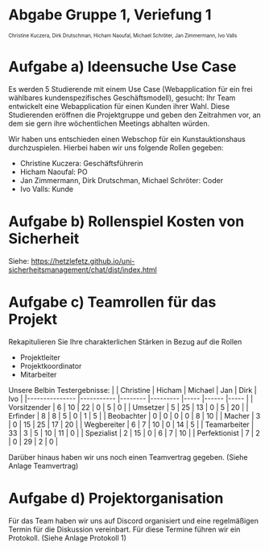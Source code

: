 # Abgabe Gruppe 1, Veriefung 1 
<sup><sup>Christine Kuczera, Dirk Drutschman, Hicham Naoufal, Michael Schröter, Jan Zimmermann, Ivo Valls</sup></sup>

# Aufgabe a) Ideensuche Use Case
Es werden 5 Studierende mit einem Use Case (Webapplication für ein frei wählbares kundenspezifisches Geschäftsmodell), gesucht: Ihr Team entwickelt eine Webapplication für einen Kunden ihrer Wahl.
Diese Studierenden eröffnen die Projektgruppe und geben den Zeitrahmen vor, an dem sie gern ihre wöchentlichen Meetings abhalten würden.

Wir haben uns entschieden einen Webschop für ein Kunstauktionshaus durchzuspielen.
Hierbei haben wir uns folgende Rollen gegeben:
- Christine Kuczera: Geschäftsführerin
- Hicham Naoufal: PO
- Jan Zimmermann, Dirk Drutschman, Michael Schröter:  Coder
- Ivo Valls: Kunde



# Aufgabe b) Rollenspiel Kosten von Sicherheit

Siehe: https://hetzlefetz.github.io/uni-sicherheitsmanagement/chat/dist/index.html

# Aufgabe c) Teamrollen für das Projekt
Rekapitulieren Sie Ihre charakterlichen Stärken in Bezug auf die Rollen
- Projektleiter
- Projektkoordinator
- Mitarbeiter
 
Unsere Belbin Testergebnisse:
|               	| Christine 	| Hicham 	| Michael 	| Jan 	| Dirk 	| Ivo 	|
|---------------	|-----------	|--------	|---------	|-----	|------	|-----	|
| Vorsitzender  	| 6         	| 10     	| 22      	| 0   	| 5    	| 0   	|
| Umsetzer      	| 5         	| 25     	| 13      	| 0   	| 5    	| 20  	|
| Erfinder      	| 8         	| 8      	| 5       	| 0   	| 1    	| 5   	|
| Beobachter    	| 0         	| 0      	| 0       	| 0   	| 8    	| 10  	|
| Macher        	| 3         	| 0      	| 15      	| 25  	| 17   	| 20  	|
| Wegbereiter   	| 6         	| 7      	| 10      	| 0   	| 14   	| 5   	|
| Teamarbeiter  	| 33        	| 3      	| 5       	| 10  	| 11   	| 0   	|
| Spezialist    	| 2         	| 15     	| 0       	| 6   	| 7    	| 10  	|
| Perfektionist 	| 7         	| 2      	| 0       	| 29  	| 2    	| 0   	|

Darüber hinaus haben wir uns noch einen Teamvertrag gegeben. (Siehe Anlage Teamvertrag)

# Aufgabe d) Projektorganisation
Für das Team haben wir uns auf Discord organisiert und eine regelmäßigen Termin für die Diskussion vereinbart. 
Für diese Termine führen wir ein Protokoll. (Siehe Anlage Protokoll 1)